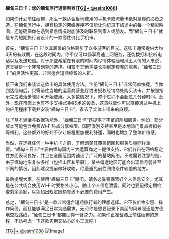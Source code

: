 **緬甸三日卡：您的缅甸旅行通信利器[[TG💪+ @esim1088](https://t.me/s/esim1088)]**

如果你计划前往缅甸，那么一款适合当地使用的手机卡或流量卡绝对是你的必备之选。在缅甸旅行中，拥有稳定的网络连接不仅能让你记录下旅途中的每一个精彩瞬间，还能确保你在遇到紧急情况时能够及时联系到家人或朋友。而“緬甸三日卡”就是专为短期旅行者设计的一款高性价比手机卡。

首先，“緬甸三日卡”以其超值的价格吸引了众多游客的目光。这张卡通常提供大约3天的有效期，在这段时间内，你不仅可以畅享高速上网服务，还能拨打和接听电话以及发送短信。对于那些希望在有限的时间内尽情体验缅甸风土人情的人来说，这无疑是一个非常划算的选择。相较于其他需要长期绑定套餐的服务，“緬甸三日卡”的灵活性更高，非常适合短期停留的人群。

接下来我们来谈谈这款卡的具体使用方法。注册“緬甸三日卡”非常简单快捷。当你到达缅甸后，只需前往当地的运营商营业厅或者授权经销商处购买该卡，并按照指示完成激活步骤即可开始使用。大多数情况下，整个过程不会超过几分钟时间。此外，现在市面上也有不少支持eSIM技术的设备，这意味着你可以直接通过手机上的应用程序下载并安装“緬甸三日卡”，省去了实体卡带来的麻烦。

除了基本通话与数据功能外，“緬甸三日卡”还提供了丰富的附加服务。例如，部分版本可能包含免费Wi-Fi热点分享权限、国际漫游支持甚至是本地热门景点折扣券等福利。这些额外的好处不仅让旅程更加便利舒适，同时也增加了整体价值感。

当然，在选择任何一种手机卡之前，了解清楚其覆盖范围和服务质量同样重要。“緬甸三日卡”主要由缅甸国内三大运营商之一提供支持，它们各自在网络稳定性方面表现良好，并且在全国范围内铺设了广泛的基站网络。不过需要注意的是，由于缅甸地形复杂多样（包括山区和平原），某些偏远地区可能会出现信号弱甚至断网的情况。因此建议提前做好攻略，尽量避免前往网络条件较差的地方。

最后提醒大家，在使用“緬甸三日卡”期间，请务必妥善保管好个人信息安全。尤其是在公共场合使用Wi-Fi时要格外小心，防止个人信息泄露。同时也要记得定期检查剩余余额，以免超出规定限额导致不必要的费用产生。

总之，“緬甸三日卡”是一款非常适合短期旅行者的理想选择。它不仅价格实惠、操作简便，而且能够满足日常沟通需求。无论你是想要记录下美丽的风景照还是方便地查找路线，“緬甸三日卡”都能助你一臂之力。如果你正准备踏上前往缅甸的旅程，不妨考虑一下这款实用又贴心的小工具吧！

[[TG💪+ @esim1088](https://t.me/s/esim1088) ![Image](https://i.postimg.cc/4NQfJmqS/Snipaste-2025-05-13-00-14-12.png)]